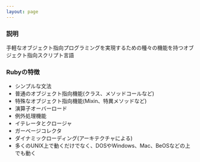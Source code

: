 ```yaml
---
layout: page
---
```

### 説明
手軽なオブジェクト指向プログラミングを実現するための種々の機能を持つオブジェクト指向スクリプト言語

### Rubyの特徴
* シンプルな文法
* 普通のオブジェクト指向機能(クラス、メソッドコールなど)
* 特殊なオブジェクト指向機能(Mixin、特異メソッドなど)
* 演算子オーバーロード
* 例外処理機能
* イテレータとクロージャ
* ガーベージコレクタ
* ダイナミックローディング(アーキテクチャによる)
* 多くのUNIX上で動くだけでなく、DOSやWindows、Mac、BeOSなどの上でも動く